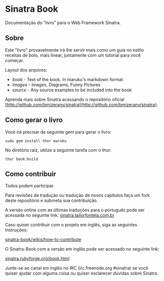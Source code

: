 Sinatra Book
============

Documentação do "livro" para o Web Framework Sinatra.

Sobre
-----
Este "livro" provavelmente irá lhe servir mais como um guia no estilo receitas de bolo, mais linear, juntamente com um tutorial para você começar.

Layout dos arquivos:

* _book_   - Text of the book.  In maruku's markdown format.
* _images_ - Images, Diagrams, Funny Pictures
* _source_ - Any source examples to be included into the book

Aprenda mais sobre Sinatra acessando o repositório oficial [http://github.com/bmizerany/sinatra](http://github.com/bmizerany/sinatra).


Como gerar o livro
---------------------

Você irá precisar da seguinte gem para gerar o livro:

    sudo gem install thor maruku

No diretório raiz, utilize a seguinte tarefa com o thor:

    thor book:build


Como contribuir
-----------------
Todos podem participar.

Para revisões de tradução ou tradução de novos capitulos faça um fork deste repositório e submeta sua contribuição.

A versão online com as últimas traduções para o português pode ser acessada no seguinte link:
[sinatra.tailorfontela.com.br](http://sinatra.tailorfontela.com.br)




Caso quiser contribuir com o projeto em inglês, siga as seguintes instruções:

[sinatra-book/wikis/how-to-contribute](http://github.com/cschneid/sinatra-book/wikis/how-to-contribute)

O Sinatra-Book com a versão em inglês pode ser acessado no seguinte link:

[sinatra.rubyforge.org/book.html](http://sinatra.rubyforge.org/book.html)


Junte-se ao canal em inglês no IRC (irc.freenode.org #sinatra) se você quiser ajudar com alguma coisa ou quiser esclarecer dúvidas sobre Sinatra.
